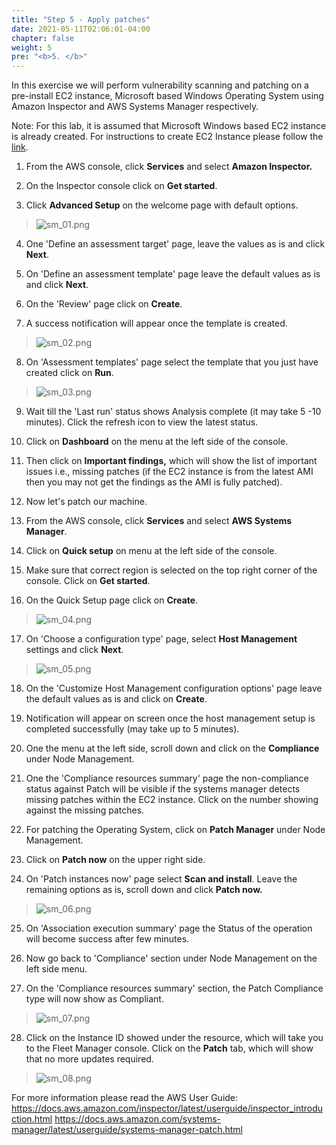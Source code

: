 ```yaml
---
title: "Step 5 - Apply patches"
date: 2021-05-11T02:06:01-04:00
chapter: false
weight: 5
pre: "<b>5. </b>"
---
```




In this exercise we will perform vulnerability scanning and patching on a pre-install EC2 instance, Microsoft based Windows Operating System using Amazon Inspector and AWS Systems Manager respectively. 

Note: For this lab, it is assumed that Microsoft Windows based EC2 instance is already created. For instructions to create EC2 Instance please follow the [link](https://docs.aws.amazon.com/AWSEC2/latest/UserGuide/launching-instance.html).

1.  From the AWS console, click **Services** and select **Amazon Inspector.**
    
2.  On the Inspector console click on **Get started**.

3.  Click **Advanced Setup** on the welcome page with default options.

> ![sm_01.png](/Security/Quests/Simple_Security_Steps/Images/sm_01.png)

4.  One 'Define an assessment target' page, leave the values as is and click **Next**.
    
5.  On 'Define an assessment template' page leave the default values as is and click **Next**.
    
6.  On the 'Review' page click on **Create**.

7.  A success notification will appear once the template is created.

> ![sm_02.png](/Security/Quests/Simple_Security_Steps/Images/sm_02.png)

8.  On 'Assessment templates' page select the template that you just have created click on **Run**.

> ![sm_03.png](/Security/Quests/Simple_Security_Steps/Images/sm_03.png)

9.  Wait till the 'Last run' status shows Analysis complete (it may take 5 -10 minutes). Click the refresh icon to view the latest status.
    
10. Click on **Dashboard** on the menu at the left side of the console.

11. Then click on **Important findings,** which will show the list of important issues i.e., missing patches (if the EC2 instance is
    from the latest AMI then you may not get the findings as the AMI is fully patched).
    
12. Now let's patch our machine.

13. From the AWS console, click **Services** and select **AWS Systems Manager**.
    
14. Click on **Quick setup** on menu at the left side of the console.

15. Make sure that correct region is selected on the top right corner of the console. Click on **Get started**.
    
16. On the Quick Setup page click on **Create**.

> ![sm_04.png](/Security/Quests/Simple_Security_Steps/Images/sm_04.png)

17. On 'Choose a configuration type' page, select **Host Management** settings and click **Next**.

> ![sm_05.png](/Security/Quests/Simple_Security_Steps/Images/sm_05.png)

18. On the 'Customize Host Management configuration options' page leave the default values as is and click on **Create**.
    
19. Notification will appear on screen once the host management setup is completed successfully (may take up to 5 minutes).
    
20. One the menu at the left side, scroll down and click on the **Compliance** under Node Management.
    
21. One the 'Compliance resources summary' page the non-compliance status against Patch will be visible if the systems manager detects missing patches within the EC2 instance. Click on the number showing against the missing patches.
    
22. For patching the Operating System, click on **Patch Manager** under Node Management.
    
23. Click on **Patch now** on the upper right side.

24. On 'Patch instances now' page select **Scan and install**. Leave the remaining options as is, scroll down and click **Patch now.**

> ![sm_06.png](/Security/Quests/Simple_Security_Steps/Images/sm_06.png)

25. On 'Association execution summary' page the Status of the operation will become success after few minutes.
    
26. Now go back to 'Compliance' section under Node Management on the left side menu.
    
27. On the 'Compliance resources summary' section, the Patch Compliance type will now show as Compliant.

> ![sm_07.png](/Security/Quests/Simple_Security_Steps/Images/sm_07.png)

28. Click on the Instance ID showed under the resource, which will take you to the Fleet Manager console. Click on the **Patch** tab,
    which will show that no more updates required.

> ![sm_08.png](/Security/Quests/Simple_Security_Steps/Images/sm_08.png)



For more information please read the AWS User Guide:
https://docs.aws.amazon.com/inspector/latest/userguide/inspector_introduction.html
https://docs.aws.amazon.com/systems-manager/latest/userguide/systems-manager-patch.html